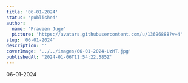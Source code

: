 ```yaml
---
title: '06-01-2024'
status: 'published'
author:
  name: 'Praveen Juge'
  picture: 'https://avatars.githubusercontent.com/u/13696888?v=4'
slug: '06-01-2024'
description: ''
coverImage: '../../images/06-01-2024-UzMT.jpg'
publishedAt: '2024-01-06T11:54:22.585Z'
---
```


06-01-2024